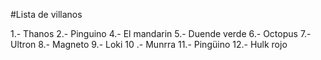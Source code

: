 #Lista de villanos

1.- Thanos
2.- Pinguino
4.- El mandarin
5.- Duende verde
6.- Octopus
7.- Ultron
8.- Magneto
9.- Loki
10 .- Munrra
11.- Pingüino
12.- Hulk rojo
